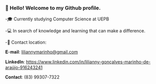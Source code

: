 ### 👋 Hello! Welcome to my Github profile.

-🎓 Currently studying Computer Science at UEPB

-💻 In search of knowledge and learning that can make a difference.

-📱 Contact location:

𝐄-𝐦𝐚𝐢𝐥: liliannymarinho@gmail.com

𝐋𝐢𝐧𝐤𝐞𝐝𝐈𝐧: https://www.linkedin.com/in/lilianny-gonçalves-marinho-de-araújo-916243241

𝐂𝐨𝐧𝐭𝐚𝐜𝐭: (83) 99307-7322
